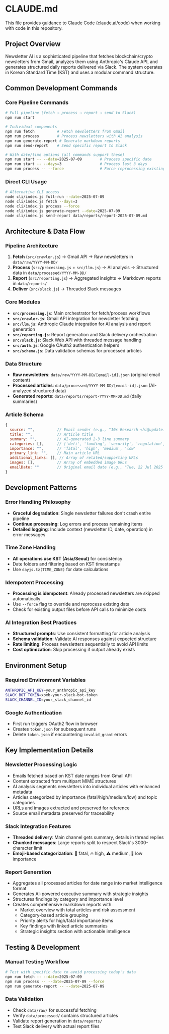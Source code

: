 # CLAUDE.md

This file provides guidance to Claude Code (claude.ai/code) when working with code in this repository.

## Project Overview

Newsletter AI is a sophisticated pipeline that fetches blockchain/crypto newsletters from Gmail, analyzes them using Anthropic's Claude API, and generates structured daily reports delivered via Slack. The system operates in Korean Standard Time (KST) and uses a modular command structure.

## Common Development Commands

### Core Pipeline Commands
```bash
# Full pipeline (fetch → process → report → send to Slack)
npm run start

# Individual components
npm run fetch          # Fetch newsletters from Gmail
npm run process        # Process newsletters with AI analysis
npm run generate-report # Generate markdown reports
npm run send-report    # Send specific report to Slack

# With date/time options (all commands support these)
npm run start -- --date=2025-07-09        # Process specific date
npm run start -- --days=3                 # Process last 3 days
npm run process -- --force                # Force reprocessing existing data
```

### Direct CLI Usage
```bash
# Alternative CLI access
node cli/index.js full-run --date=2025-07-09
node cli/index.js fetch --days=3
node cli/index.js process --force
node cli/index.js generate-report --date=2025-07-09
node cli/index.js send-report data/reports/report-2025-07-09.md
```

## Architecture & Data Flow

### Pipeline Architecture
1. **Fetch** (`src/crawler.js`) → Gmail API → Raw newsletters in `data/raw/YYYY-MM-DD/`
2. **Process** (`src/processing.js` + `src/llm.js`) → AI analysis → Structured data in `data/processed/YYYY-MM-DD/`
3. **Report** (`src/reporting.js`) → Aggregated insights → Markdown reports in `data/reports/`
4. **Deliver** (`src/slack.js`) → Threaded Slack messages

### Core Modules
- **`src/processing.js`**: Main orchestrator for fetch/process workflows
- **`src/crawler.js`**: Gmail API integration for newsletter fetching
- **`src/llm.js`**: Anthropic Claude integration for AI analysis and report generation
- **`src/reporting.js`**: Report generation and Slack delivery orchestration
- **`src/slack.js`**: Slack Web API with threaded message handling
- **`src/auth.js`**: Google OAuth2 authentication helpers
- **`src/schema.js`**: Data validation schemas for processed articles

### Data Structure
- **Raw newsletters**: `data/raw/YYYY-MM-DD/[email-id].json` (original email content)
- **Processed articles**: `data/processed/YYYY-MM-DD/[email-id].json` (AI-analyzed structured data)
- **Generated reports**: `data/reports/report-YYYY-MM-DD.md` (daily summaries)

### Article Schema
```javascript
{
  source: "",          // Email sender (e.g., "10x Research <hi@update.10xresearch.com>")
  title: "",           // Article title
  summary: "",         // AI-generated 2-3 line summary
  categories: [],      // ['defi', 'funding', 'security', 'regulation', etc.]
  importance: "",      // 'fatal', 'high', 'medium', 'low'
  primary_link: "",    // Main article URL
  additional_links: [], // Array of related/supporting URLs
  images: [],          // Array of embedded image URLs
  emailDate: ""        // Original email date (e.g., "Tue, 22 Jul 2025 02:00:47 +0000 (UTC)")
}
```

## Development Patterns

### Error Handling Philosophy
- **Graceful degradation**: Single newsletter failures don't crash entire pipeline
- **Continue processing**: Log errors and process remaining items
- **Detailed logging**: Include context (newsletter ID, date, operation) in error messages

### Time Zone Handling
- **All operations use KST (Asia/Seoul)** for consistency
- Date folders and filtering based on KST timestamps
- Use `dayjs.tz(TIME_ZONE)` for date calculations

### Idempotent Processing
- **Processing is idempotent**: Already processed newsletters are skipped automatically
- Use `--force` flag to override and reprocess existing data
- Check for existing output files before API calls to minimize costs

### AI Integration Best Practices
- **Structured prompts**: Use consistent formatting for article analysis
- **Schema validation**: Validate AI responses against expected structure
- **Rate limiting**: Process newsletters sequentially to avoid API limits
- **Cost optimization**: Skip processing if output already exists

## Environment Setup

### Required Environment Variables
```bash
ANTHROPIC_API_KEY=your_anthropic_api_key
SLACK_BOT_TOKEN=xoxb-your-slack-bot-token
SLACK_CHANNEL_ID=your_slack_channel_id
```

### Google Authentication
- First run triggers OAuth2 flow in browser
- Creates `token.json` for subsequent runs
- Delete `token.json` if encountering `invalid_grant` errors

## Key Implementation Details

### Newsletter Processing Logic
- Emails fetched based on KST date ranges from Gmail API
- Content extracted from multipart MIME structures
- AI analysis segments newsletters into individual articles with enhanced metadata
- Articles categorized by importance (fatal/high/medium/low) and topic categories
- URLs and images extracted and preserved for reference
- Source email metadata preserved for traceability

### Slack Integration Features
- **Threaded delivery**: Main channel gets summary, details in thread replies
- **Chunked messages**: Large reports split to respect Slack's 3000-character limit
- **Emoji-based categorization**: 🚨 fatal, 🔥 high, ⚠️ medium, 📄 low importance

### Report Generation
- Aggregates all processed articles for date range into market intelligence format
- Generates AI-powered executive summary with strategic insights
- Structures findings by category and importance level
- Creates comprehensive markdown reports with:
  - Market overview with total articles and risk assessment
  - Category-based article grouping
  - Priority alerts for high/fatal importance items
  - Key findings with linked article summaries
  - Strategic insights section with actionable intelligence

## Testing & Development

### Manual Testing Workflow
```bash
# Test with specific date to avoid processing today's data
npm run fetch -- --date=2025-07-09
npm run process -- --date=2025-07-09 --force
npm run generate-report -- --date=2025-07-09
```

### Data Validation
- Check `data/raw/` for successful fetching
- Verify `data/processed/` contains structured articles
- Validate report generation in `data/reports/`
- Test Slack delivery with actual report files
